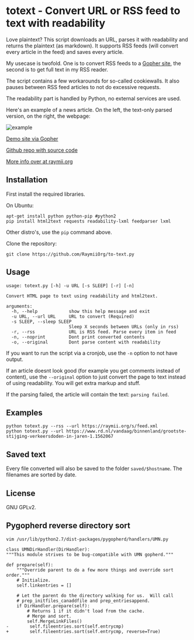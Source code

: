 # totext - Convert URL or RSS feed to text with readability

Love plaintext? This script downloads an URL, parses it with readability and 
returns the plaintext (as markdown). It supports RSS feeds (will convert every
article in the feed) and saves every article. 

My usecase is twofold. One is to convert RSS feeds to a [Gopher site][1], the 
second is to get full text in my RSS reader. 

The script contains a few workarounds for so-called cookiewalls. It also pauses
between RSS feed articles to not do excessive requests. 

The readability part is handled by Python, no external services are used.

Here's an example of a news article. On the left, the text-only parsed version,
on the right, the webpage:

![example][2]

[Demo site via Gopher][5]

[Github repo with source code][3]

[More info over at raymii.org][4]

## Installation

First install the required libraries. 

On Ubuntu:
    
    apt-get install python python-pip #python2
    pip install html2text requests readability-lxml feedparser lxml

Other distro's, use the `pip` command above.

Clone the repository:

    git clone https://github.com/RaymiiOrg/to-text.py

## Usage

    usage: totext.py [-h] -u URL [-s SLEEP] [-r] [-n]

    Convert HTML page to text using readability and html2text.

    arguments:
      -h, --help            show this help message and exit
      -u URL, --url URL     URL to convert (Required)
      -s SLEEP, --sleep SLEEP
                            Sleep X seconds between URLs (only in rss)
      -r, --rss             URL is RSS feed. Parse every item in feed
      -n, --noprint         Dont print converted contents
      -o, --original        Dont parse content with readability

If you want to run the script via a cronjob, use the `-n` option to not have output.

If an article doesnt look good (for example you get comments instead of content),
use the `--original` option to just convert the page to text instead of using 
readability. You will get extra markup and stuff.

If the parsing failed, the article will contain the text: `parsing failed`.

## Examples


    python totext.py --rss --url https://raymii.org/s/feed.xml
    python totext.py --url https://www.rd.nl/vandaag/binnenland/grootste-stijging-verkeersdoden-in-jaren-1.1562067

## Saved text

Every file converted will also be saved to the folder `saved/$hostname`. The 
filenames are sorted by date.

## License 

GNU GPLv2.

## Pygopherd reverse directory sort

    vim /usr/lib/python2.7/dist-packages/pygopherd/handlers/UMN.py

    class UMNDirHandler(DirHandler):
    """This module strives to be bug-compatible with UMN gopherd."""

    def prepare(self):
        """Override parent to do a few more things and override sort order."""
        # Initialize.
        self.linkentries = []

        # Let the parent do the directory walking for us.  Will call
        # prep_initfiles_canaddfile and prep_entriesappend.
        if DirHandler.prepare(self):
            # Returns 1 if it didn't load from the cache.
            # Merge and sort.
            self.MergeLinkFiles()
    -        self.fileentries.sort(self.entrycmp)
    +        self.fileentries.sort(self.entrycmp, reverse=True)

[1]: https://raymii.org/s/blog/Site_updates_raymii.org_now_on_gopher.html
[2]: https://raymii.org/s/inc/img/txtnws.png
[3]: https://github.com/RaymiiOrg/to-text.py
[4]: https://raymii.org/s/software/totext.py-Convert_URL_or_RSS_feed_to_plaintext_with_readability.html
[5]: https://txtn.ws